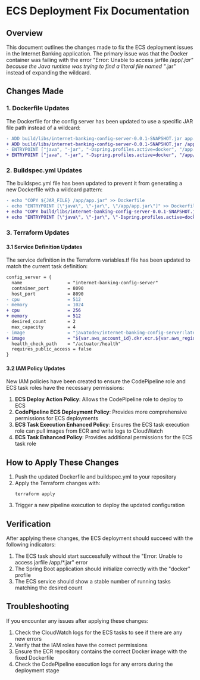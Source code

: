 # ECS Deployment Fix Documentation

## Overview

This document outlines the changes made to fix the ECS deployment issues in the Internet Banking application. The primary issue was that the Docker container was failing with the error "Error: Unable to access jarfile /app/*.jar" because the Java runtime was trying to find a literal file named "*.jar" instead of expanding the wildcard.

## Changes Made

### 1. Dockerfile Updates

The Dockerfile for the config server has been updated to use a specific JAR file path instead of a wildcard:

```diff
- ADD build/libs/internet-banking-config-server-0.0.1-SNAPSHOT.jar app.jar
+ ADD build/libs/internet-banking-config-server-0.0.1-SNAPSHOT.jar /app/app.jar
- ENTRYPOINT ["java", "-jar", "-Dspring.profiles.active=docker", "/app.jar"]
+ ENTRYPOINT ["java", "-jar", "-Dspring.profiles.active=docker", "/app/app.jar"]
```

### 2. Buildspec.yml Updates

The buildspec.yml file has been updated to prevent it from generating a new Dockerfile with a wildcard pattern:

```diff
- echo "COPY ${JAR_FILE} /app/app.jar" >> Dockerfile
- echo "ENTRYPOINT [\"java\", \"-jar\", \"/app/app.jar\"]" >> Dockerfile
+ echo "COPY build/libs/internet-banking-config-server-0.0.1-SNAPSHOT.jar /app/app.jar" >> Dockerfile
+ echo "ENTRYPOINT [\"java\", \"-jar\", \"-Dspring.profiles.active=docker\", \"/app/app.jar\"]" >> Dockerfile
```

### 3. Terraform Updates

#### 3.1 Service Definition Updates

The service definition in the Terraform variables.tf file has been updated to match the current task definition:

```diff
config_server = {
  name                 = "internet-banking-config-server"
  container_port       = 8090
  host_port            = 8090
- cpu                  = 512
- memory               = 1024
+ cpu                  = 256
+ memory               = 512
  desired_count        = 2
  max_capacity         = 4
- image                = "javatodev/internet-banking-config-server:latest"
+ image                = "${var.aws_account_id}.dkr.ecr.${var.aws_region}.amazonaws.com/internet-banking-config-server:latest"
  health_check_path    = "/actuator/health"
  requires_public_access = false
}
```

#### 3.2 IAM Policy Updates

New IAM policies have been created to ensure the CodePipeline role and ECS task roles have the necessary permissions:

1. **ECS Deploy Action Policy**: Allows the CodePipeline role to deploy to ECS
2. **CodePipeline ECS Deployment Policy**: Provides more comprehensive permissions for ECS deployments
3. **ECS Task Execution Enhanced Policy**: Ensures the ECS task execution role can pull images from ECR and write logs to CloudWatch
4. **ECS Task Enhanced Policy**: Provides additional permissions for the ECS task role

## How to Apply These Changes

1. Push the updated Dockerfile and buildspec.yml to your repository
2. Apply the Terraform changes with:
   ```
   terraform apply
   ```
3. Trigger a new pipeline execution to deploy the updated configuration

## Verification

After applying these changes, the ECS deployment should succeed with the following indicators:

1. The ECS task should start successfully without the "Error: Unable to access jarfile /app/*.jar" error
2. The Spring Boot application should initialize correctly with the "docker" profile
3. The ECS service should show a stable number of running tasks matching the desired count

## Troubleshooting

If you encounter any issues after applying these changes:

1. Check the CloudWatch logs for the ECS tasks to see if there are any new errors
2. Verify that the IAM roles have the correct permissions
3. Ensure the ECR repository contains the correct Docker image with the fixed Dockerfile
4. Check the CodePipeline execution logs for any errors during the deployment stage
